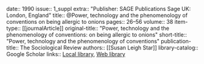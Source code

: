 date:: 1990
issue:: 1_suppl
extra:: "Publisher: SAGE Publications Sage UK: London, England"
title:: @Power, technology and the phenomenology of conventions on being allergic to onions
pages:: 26–56
volume:: 38
item-type:: [[journalArticle]]
original-title:: "Power, technology and the phenomenology of conventions: on being allergic to onions"
short-title:: "Power, technology and the phenomenology of conventions"
publication-title:: The Sociological Review
authors:: [[Susan Leigh Star]]
library-catalog:: Google Scholar
links:: [Local library](zotero://select/library/items/SVK5TTEA), [Web library](https://www.zotero.org/users/6520516/items/SVK5TTEA)
